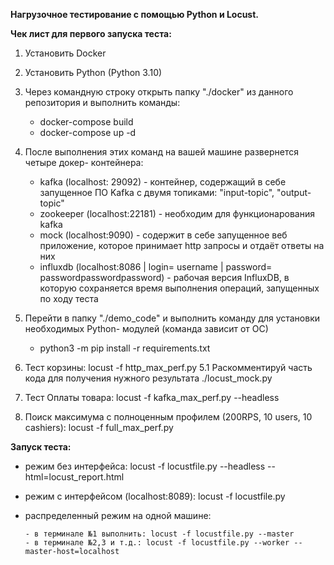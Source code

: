 **Нагрузочное тестирование с помощью Python и Locust.**

**Чек лист для первого запуска теста:**
1. Установить Docker
2. Установить Python  (Python 3.10)
3. Через командную строку открыть папку "./docker" из данного репозитория и выполнить команды:

      - docker-compose build
      - docker-compose up -d

3. После выполнения этих команд на вашей машине развернется четыре докер- контейнера:
      
      - kafka (localhost: 29092) - контейнер, содержащий в себе запущенное ПО Kafka с двумя топиками: "input-topic", "output-topic"
      - zookeeper (localhost:22181) - необходим для функционарования kafka
      - mock (localhost:9090) - содержит в себе запущенное веб приложение, которое принимает http запросы и отдаёт ответы на них
      - influxdb (localhost:8086 | login= username | password= passwordpasswordpassword) - рабочая версия InfluxDB, 
        в которую сохраняется время выполнения операций, запущенных по ходу теста
        
4. Перейти в папку "./demo_code" и выполнить команду для установки необходимых Python- модулей (команда зависит от ОС)
      
      - python3 -m pip install -r requirements.txt

5. Тест корзины: locust -f http_max_perf.py
5.1 Раскомментируй часть кода для получения нужного результата ./locust_mock.py

6. Тест Оплаты товара: locust -f kafka_max_perf.py --headless

7. Поиск максимума с полноценным профилем (200RPS, 10 users, 10 cashiers): locust -f full_max_perf.py


**Запуск теста:**

- режим без интерфейса: locust -f locustfile.py --headless --html=locust_report.html
- режим с интерфейсом (localhost:8089): locust -f locustfile.py
- распределенный режим на одной машине: 

      - в терминале №1 выполнить: locust -f locustfile.py --master
      - в терминале №2,3 и т.д.: locust -f locustfile.py --worker --master-host=localhost
